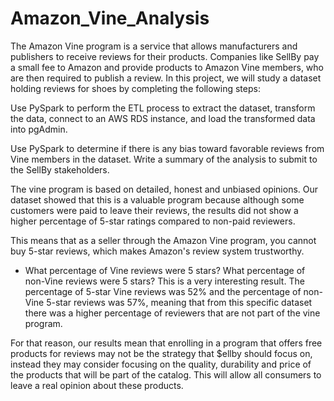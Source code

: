 # Amazon_Vine_Analysis

The Amazon Vine program is a service that allows manufacturers and publishers to receive reviews for their products. Companies like SellBy pay a small fee to Amazon and provide products to Amazon Vine members, who are then required to publish a review.
In this project, we will study a dataset holding reviews for shoes by completing the following steps:

Use PySpark to perform the ETL process to extract the dataset, transform the data, connect to an AWS RDS instance, and load the transformed data into pgAdmin.

Use PySpark to determine if there is any bias toward favorable reviews from Vine members in the dataset.
Write a summary of the analysis to submit to the SellBy stakeholders.

The vine program is based on detailed, honest and unbiased opinions. Our dataset showed that this is a valuable program because although some customers were paid to leave their reviews, the results did not show a higher percentage of 5-star ratings compared to non-paid reviewers.

This means that as a seller through the Amazon Vine program, you cannot buy 5-star reviews, which makes Amazon's review system trustworthy.


- What percentage of Vine reviews were 5 stars? What percentage of non-Vine reviews were 5 stars?
This is a very interesting result. The percentage of 5-star Vine reviews was 52% and the percentage of non-Vine 5-star reviews was 57%, meaning that from this specific dataset there was a higher percentage of reviewers that are not part of the vine program.


For that reason, our results mean that enrolling in a program that offers free products for reviews may not be the strategy that $ellby should focus on, instead they may consider focusing on the quality, durability and price of the products that will be part of the catalog. This will allow all consumers to leave a real opinion about these products.
